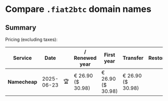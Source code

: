 # Compare `.fiat2btc` domain names

## Summary

Pricing (excluding taxes):

| Service | Date |  | / Renewed year | First year | Transfer | Restoration |
|--|--|--|--|--|--|--|
| **Namecheap** | 2025-06-23 | 🏆 | € 26.90<br>($ 30.98) | € 26.90<br>($ 30.98) | € 26.90<br>($ 30.98) |  |
